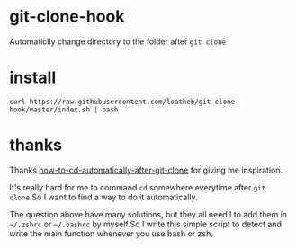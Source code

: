 # git-clone-hook
Automaticlly change directory to the folder after `git clone`

# install

```shell
curl https://raw.githubusercontent.com/loatheb/git-clone-hook/master/index.sh | bash
```

# thanks

Thanks [how-to-cd-automatically-after-git-clone](https://unix.stackexchange.com/questions/97920/how-to-cd-automatically-after-git-clone) for giving me inspiration.

It's really hard for me to command `cd` somewhere everytime after `git clone`.So I want to find a way to do it automatically.

The question above have many solutions, but they all need I to add them in `~/.zshrc` or `~/.bashrc` by myself.So I write this simple script to detect and write the main function whenever you use bash or zsh.
